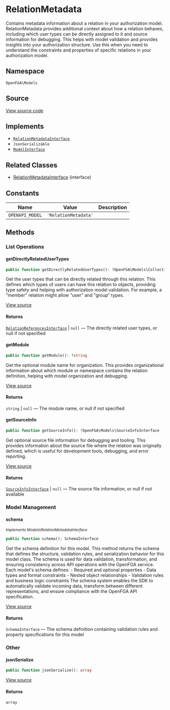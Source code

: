 # RelationMetadata

Contains metadata information about a relation in your authorization model. RelationMetadata provides additional context about how a relation behaves, including which user types can be directly assigned to it and source information for debugging. This helps with model validation and provides insights into your authorization structure. Use this when you need to understand the constraints and properties of specific relations in your authorization model.

## Namespace
`OpenFGA\Models`

## Source
[View source code](https://github.com/evansims/openfga-php/blob/main/src/Models/RelationMetadata.php)

## Implements
* [`RelationMetadataInterface`](RelationMetadataInterface.md)
* `JsonSerializable`
* [`ModelInterface`](ModelInterface.md)

## Related Classes
* [RelationMetadataInterface](Models/RelationMetadataInterface.md) (interface)

## Constants
| Name | Value | Description |
|------|-------|-------------|
| `OPENAPI_MODEL` | `'RelationMetadata'` |  |


## Methods

                                                                                                
### List Operations
#### getDirectlyRelatedUserTypes


```php
public function getDirectlyRelatedUserTypes(): ?OpenFGA\Models\Collections\RelationReferencesInterface
```

Get the user types that can be directly related through this relation. This defines which types of users can have this relation to objects, providing type safety and helping with authorization model validation. For example, a &quot;member&quot; relation might allow &quot;user&quot; and &quot;group&quot; types.

[View source](https://github.com/evansims/openfga-php/blob/main/src/Models/RelationMetadata.php#L60)


#### Returns
[`RelationReferencesInterface`](Models/Collections/RelationReferencesInterface.md) &#124; `null` — The directly related user types, or null if not specified
#### getModule


```php
public function getModule(): ?string
```

Get the optional module name for organization. This provides organizational information about which module or namespace contains the relation definition, helping with model organization and debugging.

[View source](https://github.com/evansims/openfga-php/blob/main/src/Models/RelationMetadata.php#L69)


#### Returns
`string` &#124; `null` — The module name, or null if not specified
#### getSourceInfo


```php
public function getSourceInfo(): ?OpenFGA\Models\SourceInfoInterface
```

Get optional source file information for debugging and tooling. This provides information about the source file where the relation was originally defined, which is useful for development tools, debugging, and error reporting.

[View source](https://github.com/evansims/openfga-php/blob/main/src/Models/RelationMetadata.php#L78)


#### Returns
[`SourceInfoInterface`](SourceInfoInterface.md) &#124; `null` — The source file information, or null if not available
### Model Management
#### schema

*<small>Implements Models\RelationMetadataInterface</small>*  

```php
public function schema(): SchemaInterface
```

Get the schema definition for this model. This method returns the schema that defines the structure, validation rules, and serialization behavior for this model class. The schema is used for data validation, transformation, and ensuring consistency across API operations with the OpenFGA service. Each model&#039;s schema defines: - Required and optional properties - Data types and format constraints - Nested object relationships - Validation rules and business logic constraints The schema system enables the SDK to automatically validate incoming data, transform between different representations, and ensure compliance with the OpenFGA API specification.

[View source](https://github.com/evansims/openfga-php/blob/main/src/Models/ModelInterface.php#L52)


#### Returns
`SchemaInterface` — The schema definition containing validation rules and property specifications for this model
### Other
#### jsonSerialize


```php
public function jsonSerialize(): array
```


[View source](https://github.com/evansims/openfga-php/blob/main/src/Models/RelationMetadata.php#L87)


#### Returns
`array`
